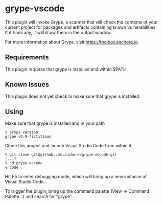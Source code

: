 # grype-vscode

This plugin will invoke Grype, a scanner that will check the contents of your current project for packages and artifacts containing known vulnerabilities. If it finds any, it will show them in the output window.

For more information about Grype, visit https://toolbox.anchore.io.

## Requirements

This plugin requires that grype is installed and within $PATH.

## Known Issues

This plugin does not yet check to make sure that grype is installed.

## Using

Make sure that grype is installed and in your path
```
% grype version
grype v0.9-fictitious
```

Clone this project and launch Visual Studio Code from within it
```
% git clone git@github.com:anchore/grype-vscode.git
[...]
% cd grype-vscode
% code .
```

Hit F5 to enter debugging mode, which will bring up a new instance of Visual Studio Code.

To trigger the plugin, bring up the command palette (View -> Command Palette...) and search for "grype".
